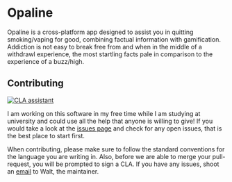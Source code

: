 # Opaline

Opaline is a cross-platform app designed to assist you in quitting smoking/vaping for good, combining factual information with gamification. Addiction is not easy to break free from and when in the middle of a withdrawl experience, the most startling facts pale in comparison to the experience of a buzz/high.

## Contributing
[![CLA assistant](https://cla-assistant.io/readme/badge/waltster/Opaline)](https://cla-assistant.io/waltster/Opaline)

I am working on this software in my free time while I am studying at university and could use all the help that anyone is willing to give! If you would take a look at the [issues page](https://github.com/waltster/opaline/issues) and check for any open issues, that is the best place to start first.

When contributing, please make sure to follow the standard conventions for the language you are writing in. Also, before we are able to merge your pull-request, you will be prompted to sign a CLA. If you have any issues, shoot an [email](mailto:walterdpach@gmail.com) to Walt, the maintainer.